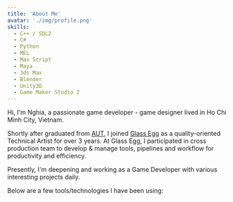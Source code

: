 ```yaml
---
title: 'About Me'
avatar: './img/profile.png'
skills:
  - C++ / SDL2
  - C#
  - Python
  - MEL
  - Max Script
  - Maya
  - 3ds Max
  - Blender
  - Unity3D
  - Game Maker Studio 2
---
```


Hi, I'm Nghia, a passionate game developer - game designer lived in Ho Chi Minh City, Vietnam.

Shortly after graduated from [AUT](https://www.aut.ac.nz/), I joined [Glass Egg](https://www.glassegg.com/2d-3d-art-outsourcing-studio/) as a quality-oriented Technical Artist for over 3 years. At Glass Egg, I participated in cross production team to develop & manage tools, pipelines and workflow for productivity and efficiency.

Presently, I'm deepening and working as a Game Developer with various interesting projects daily.

Below are a few tools/technologies I have been using:

<!-- Experienced Technical Manager with a demonstrated history of working in the computer games industry. Skilled in MEL, C#, Research and Development (R&D), Maya, and Programming. Strong engineering professional with a Bachelor of Service Science focused in Computer/Information Technology Administration and Management from Auckland University of Technology.  -->
